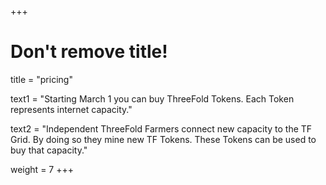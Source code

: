 +++
# Don't remove title!

title = "pricing"


text1 = "Starting March 1 you can buy ThreeFold Tokens. Each Token represents internet capacity."

text2 = "Independent ThreeFold Farmers connect new capacity to the TF Grid. By doing so they mine new TF Tokens. These Tokens can be used to buy that capacity."



weight = 7
+++

